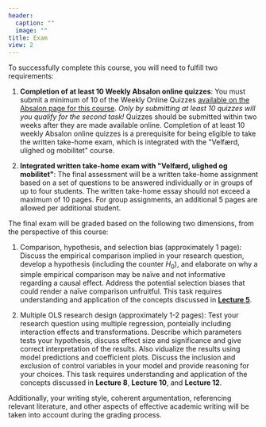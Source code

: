 ```yaml
---
header:
  caption: ""
  image: ""
title: Exam
view: 2
---
```


To successfully complete this course, you will need to fulfill two requirements:

1. **Completion of at least 10 Weekly Absalon online quizzes**: You must submit a minimum of 10 of the Weekly Online Quizzes [available on the Absalon page for this course](https://absalon.ku.dk/courses/70545). *Only by submitting at least 10 quizzes will you qualify for the second task!* Quizzes should be submitted within two weeks after they are made available online. Completion of at least 10 weekly Absalon online quizzes is a prerequisite for being eligible to take the written take-home exam, which is integrated with the "Velfærd, ulighed og mobilitet" course.

2. **Integrated written take-home exam with "Velfærd, ulighed og mobilitet"**: The final assessment will be a written take-home assignment based on a set of questions to be answered individually or in groups of up to four students. The written take-home essay should not exceed a maximum of 10 pages. For group assignments, an additional 5 pages are allowed per additional student.

The final exam will be graded based on the following two dimensions, from the perspective of this course:

1. Comparison, hypothesis, and selection bias (approximately 1 page): Discuss the empirical comparison implied in your research question, develop a hypothesis (including the counter $H_{0}$), and elaborate on why a simple empirical comparison may be naïve and not informative regarding a causal effect. Address the potential selection biases that could render a naïve comparison unfruitful. This task requires understanding and application of the concepts discussed in [**Lecture 5**](/Lectures/5-Selection-bias/5-Selection-bias.html).

2. Multiple OLS research design (approximately 1-2 pages): Test your research question using multiple regression, ponteially including interaction effects and transformations. Describe which parameters tests your hypothesis, discuss effect size and significance and give correct interpretation of the results. Also vidualize the results using model predictions and coefficient plots. Discuss the inclusion and exclusion of control variables in your model and provide reasoning for your choices. This task requires understanding and application of the concepts discussed in **Lecture 8**, **Lecture 10**, and **Lecture 12**.

Additionally, your writing style, coherent argumentation, referencing relevant literature, and other aspects of effective academic writing will be taken into account during the grading process.
